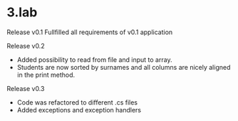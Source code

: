 # 3.lab

Release v0.1
Fullfilled all requirements of v0.1 application

Release v0.2
- Added possibility to read from file and input to array.
- Students are now sorted by surnames and all columns are nicely aligned in the print method.


Release v0.3
- Code was refactored to different .cs files
- Added exceptions and exception handlers 
